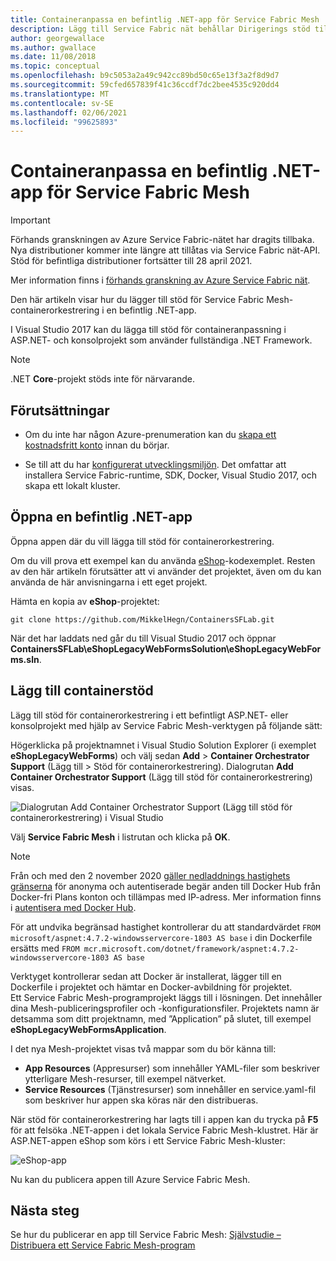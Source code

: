 ```yaml
---
title: Containeranpassa en befintlig .NET-app för Service Fabric Mesh
description: Lägg till Service Fabric nät behållar Dirigerings stöd till ASP.NET-och konsol projekt som använder det fullständiga .NET-ramverket.
author: georgewallace
ms.author: gwallace
ms.date: 11/08/2018
ms.topic: conceptual
ms.openlocfilehash: b9c5053a2a49c942cc89bd50c65e13f3a2f8d9d7
ms.sourcegitcommit: 59cfed657839f41c36ccdf7dc2bee4535c920dd4
ms.translationtype: MT
ms.contentlocale: sv-SE
ms.lasthandoff: 02/06/2021
ms.locfileid: "99625893"
---
```

# <a name="containerize-an-existing-net-app-for-service-fabric-mesh"></a>Containeranpassa en befintlig .NET-app för Service Fabric Mesh

> [!IMPORTANT]
> Förhands granskningen av Azure Service Fabric-nätet har dragits tillbaka. Nya distributioner kommer inte längre att tillåtas via Service Fabric nät-API. Stöd för befintliga distributioner fortsätter till 28 april 2021.
> 
> Mer information finns i [förhands granskning av Azure Service Fabric nät](https://azure.microsoft.com/updates/azure-service-fabric-mesh-preview-retirement/).

Den här artikeln visar hur du lägger till stöd för Service Fabric Mesh-containerorkestrering i en befintlig .NET-app.

I Visual Studio 2017 kan du lägga till stöd för containeranpassning i ASP.NET- och konsolprojekt som använder fullständiga .NET Framework.

> [!NOTE]
> .NET **Core**-projekt stöds inte för närvarande.

## <a name="prerequisites"></a>Förutsättningar

* Om du inte har någon Azure-prenumeration kan du [skapa ett kostnadsfritt konto](https://azure.microsoft.com/free/?WT.mc_id=A261C142F) innan du börjar.

* Se till att du har [konfigurerat utvecklingsmiljön](service-fabric-mesh-howto-setup-developer-environment-sdk.md). Det omfattar att installera Service Fabric-runtime, SDK, Docker, Visual Studio 2017, och skapa ett lokalt kluster.

## <a name="open-an-existing-net-app"></a>Öppna en befintlig .NET-app

Öppna appen där du vill lägga till stöd för containerorkestrering.

Om du vill prova ett exempel kan du använda [eShop](https://github.com/MikkelHegn/ContainersSFLab)-kodexemplet. Resten av den här artikeln förutsätter att vi använder det projektet, även om du kan använda de här anvisningarna i ett eget projekt.

Hämta en kopia av **eShop**-projektet:

```git
git clone https://github.com/MikkelHegn/ContainersSFLab.git
```

När det har laddats ned går du till Visual Studio 2017 och öppnar **ContainersSFLab\eShopLegacyWebFormsSolution\eShopLegacyWebForms.sln**.

## <a name="add-container-support"></a>Lägg till containerstöd
 
Lägg till stöd för containerorkestrering i ett befintligt ASP.NET- eller konsolprojekt med hjälp av Service Fabric Mesh-verktygen på följande sätt:

Högerklicka på projektnamnet i Visual Studio Solution Explorer (i exemplet **eShopLegacyWebForms**) och välj sedan **Add** > **Container Orchestrator Support** (Lägg till > Stöd för containerorkestrering).
Dialogrutan **Add Container Orchestrator Support** (Lägg till stöd för containerorkestrering) visas.

![Dialogrutan Add Container Orchestrator Support (Lägg till stöd för containerorkestrering) i Visual Studio](./media/service-fabric-mesh-howto-containerize-vs/add-container-orchestration-support.png)

Välj **Service Fabric Mesh** i listrutan och klicka på **OK**.


>[!NOTE]
> Från och med den 2 november 2020 [gäller nedladdnings hastighets gränserna](https://docs.docker.com/docker-hub/download-rate-limit/) för anonyma och autentiserade begär anden till Docker Hub från Docker-fri Plans konton och tillämpas med IP-adress. Mer information finns i [autentisera med Docker Hub](../container-registry/buffer-gate-public-content.md#authenticate-with-docker-hub).
>
> För att undvika begränsad hastighet kontrollerar du att standardvärdet `FROM microsoft/aspnet:4.7.2-windowsservercore-1803 AS base` i din Dockerfile ersätts med `FROM mcr.microsoft.com/dotnet/framework/aspnet:4.7.2-windowsservercore-1803 AS base`

Verktyget kontrollerar sedan att Docker är installerat, lägger till en Dockerfile i projektet och hämtar en Docker-avbildning för projektet.  
Ett Service Fabric Mesh-programprojekt läggs till i lösningen. Det innehåller dina Mesh-publiceringsprofiler och -konfigurationsfiler. Projektets namn är detsamma som ditt projektnamn, med ”Application” på slutet, till exempel **eShopLegacyWebFormsApplication**. 

I det nya Mesh-projektet visas två mappar som du bör känna till:
- **App Resources** (Appresurser) som innehåller YAML-filer som beskriver ytterligare Mesh-resurser, till exempel nätverket.
- **Service Resources** (Tjänstresurser) som innehåller en service.yaml-fil som beskriver hur appen ska köras när den distribueras.

När stöd för containerorkestrering har lagts till i appen kan du trycka på **F5** för att felsöka .NET-appen i det lokala Service Fabric Mesh-klustret. Här är ASP.NET-appen eShop som körs i ett Service Fabric Mesh-kluster: 

![eShop-app](./media/service-fabric-mesh-howto-containerize-vs/eshop-running.png)

Nu kan du publicera appen till Azure Service Fabric Mesh.

## <a name="next-steps"></a>Nästa steg

Se hur du publicerar en app till Service Fabric Mesh: [Självstudie – Distribuera ett Service Fabric Mesh-program](service-fabric-mesh-tutorial-deploy-service-fabric-mesh-app.md)